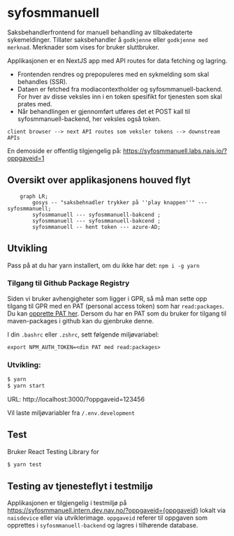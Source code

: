 # syfosmmanuell

Saksbehandlerfrontend for manuell behandling av tilbakedaterte sykemeldinger. Tillater saksbehandler å `godkjenne` eller `godkjenne med merknad`. Merknader som vises for bruker sluttbruker.

Applikasjonen er en NextJS app med API routes for data fetching og lagring.
- Frontenden rendres og prepopuleres med en sykmelding som skal behandles (SSR).
- Dataen er fetched fra modiacontextholder og syfosmmanuell-backend. For hver av disse veksles inn i en token spesifikt for tjenesten som skal prates med.
- Når behandlingen er gjennomført utføres det et POST kall til syfosmmanuell-backend, her veksles også token.

`client browser --> next API routes som veksler tokens --> downstream APIs`

En demoside er offentlig tilgjengelig på: https://syfosmmanuell.labs.nais.io/?oppgaveid=1


## Oversikt over applikasjonens houved flyt
```mermaid
    graph LR;
        gosys -- "saksbehnadler trykker på ''play knappen''" --- syfosmmanuell;
        syfosmmanuell --- syfosmmanuell-bakcend ;
        syfosmmanuell --- syfosmmanuell-bakcend ;
        syfosmmanuell -- hent token --- azure-AD;
```

## Utvikling

Pass på at du har yarn installert, om du ikke har det: `npm i -g yarn`

### Tilgang til Github Package Registry

Siden vi bruker avhengigheter som ligger i GPR, så må man sette opp tilgang til GPR med en PAT (personal access token) som har `read:packages`. Du kan [opprette PAT her](https://github.com/settings/tokens). Dersom du har en PAT som du bruker for tilgang til maven-packages i github kan du gjenbruke denne.

I din `.bashrc` eller `.zshrc`, sett følgende miljøvariabel:

`export NPM_AUTH_TOKEN=<din PAT med read:packages>`

### Utvikling:
```bash
$ yarn
$ yarn start
```
URL: http://localhost:3000/?oppgaveid=123456

Vil laste miljøvariabler fra `/.env.development`

## Test
Bruker React Testing Library for
```bash
$ yarn test
```

## Testing av tjenesteflyt i testmiljø
Applikasjonen er tilgjengelig i testmiljø på https://syfosmmanuell.intern.dev.nav.no/?oppgaveid={oppgaveid} lokalt via `naisdevice` eller via utviklerimage. `oppgaveid` referer til oppgaven som opprettes i `syfosmmanuell-backend` og lagres i tilhørende database.
